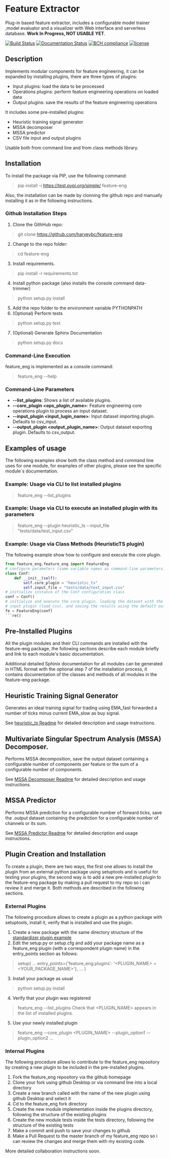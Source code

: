 # Feature Extractor 

Plug-in based feature extractor, includes a configurable model trainer ,model evaluator and a visualizer with Web interface and serverless database. __Work In Progress, NOT USABLE YET__.

[![Build Status](https://travis-ci.org/harveybc/feature-eng.svg?branch=master)](https://travis-ci.org/harveybc/feature-eng)
[![Documentation Status](https://readthedocs.org/projects/docs/badge/?version=latest)](https://harveybc-feature-eng.readthedocs.io/en/latest/)
[![BCH compliance](https://bettercodehub.com/edge/badge/harveybc/feature-eng?branch=master)](https://bettercodehub.com/)
[![license](https://img.shields.io/github/license/mashape/apistatus.svg?maxAge=2592000)](https://github.com/harveybc/feature-eng/blob/master/LICENSE)

## Description

Implements modular components for feature engineering, it can be expanded by installing plugins, there are three types of plugins:
* Input plugins: load the data to be processed
* Operations plugins: perform feature engineering operations on loaded data 
* Output plugins: save the results of the feature engineering operations

It includes some pre-installed plugins:
* Heuristic training signal generator
* MSSA decomposer
* MSSA predictor
* CSV file input and output plugins

Usable both from command line and from class methods library.

## Installation

To install the package via PIP, use the following command:

> pip install -i https://test.pypi.org/simple/ feature-eng

Also, the installation can be made by clonning the github repo and manually installing it as in the following instructions.

### Github Installation Steps
1. Clone the GithHub repo:   
> git clone https://github.com/harveybc/feature-eng
2. Change to the repo folder:
> cd feature-eng
3. Install requirements.
> pip install -r requirements.txt
4. Install python package (also installs the console command data-trimmer)
> python setup.py install
5. Add the repo folder to the environment variable PYTHONPATH
6. (Optional) Perform tests
> python setup.py test
7. (Optional) Generate Sphinx Documentation
> python setup.py docs

### Command-Line Execution

feature_eng is implemented as a console command:
> feature_eng --help

### Command-Line Parameters

* __--list_plugins__: Shows a list of available plugins.
* __--core_plugin <ops_plugin_name>__: Feature engineering core operations plugin to process an input dataset.
* __--input_plugin <input_lugin_name>__: Input dataset importing plugin. Defaults to csv_input.
* __--output_plugin <output_plugin_name>__: Output dataset exporting plugin. Defaults to csv_output.

## Examples of usage

The following examples show both the class method and command line uses for one module, for examples of other plugins, please see the specific module´s documentation.

### Example: Usage via CLI to list installed plugins

> feature_eng --list_plugins

### Example: Usage via CLI to execute an installed plugin with its parameters

> feature_eng --plugin heuristic_ts --input_file "tests/data/test_input.csv"

### Example: Usage via Class Methods (HeuristicTS plugin)

The following example show how to configure and execute the core plugin.

```python
from feature_eng.feature_eng import FeatureEng
# configure parameters (same variable names as command-line parameters)
class Conf:
    def __init__(self):
        self.core_plugin = "heuristic_ts"
        self.input_file = "tests/data/test_input.csv"
# initialize instance of the Conf configuration class
conf = Conf()
# initialize and execute the core plugin, loading the dataset with the default feature_eng 
# input plugin (load_csv), and saving the results using the default output plugin (store_csv). 
fe = FeatureEng(conf)
```re()
```

## Pre-Installed Plugins

All the plugin modules and their CLI commands are installed with the feature-eng package, the following sections describe each module briefly and link to each module's basic documentation. 

Additional detailed Sphinix documentation for all modules can be generated in HTML format with the optional step 7 of the installation process, it contains documentation of the classes and methods of all modules in the feature-eng package. 

## Heuristic Training Signal Generator

Generates an ideal training signal for trading using EMA_fast forwarded a number of ticks minus current EMA_slow as buy signal.

See [heuristic_ts Readme](../master/README_heuristic_ts.md) for detailed description and usage instructions.

## Multivariate Singular Spectrum Analysis (MSSA) Decomposer. 

Performs MSSA decomposition, save the output dataset containing a configurable number of components per feature or the sum of a configurable number of components.

See [MSSA Decomposer Readme](../master/README_mssa_decomposer.md) for detailed description and usage instructions.

## MSSA Predictor

Performs MSSA prediction for a configurable number of forward ticks, save the .output dataset containing the prediction for a configurable number of channels or its sum.

See [MSSA Predictor Readme](../master/README_mssa_predictor.md) for detailed description and usage instructions.


## Plugin Creation and Installation

To create a plugin, there are two ways, the first one allows to install the plugin from an external python package using setuptools and is useful for testing your plugins, the second way is to add a new pre-installed plugin to the feature-eng package by making a pull request to my repo so i can review it and merge it. Both methods are described in the following sections.

### External Plugins

The following procedure allows to create a plugin as a python package with setuptools, install it, verify that is installed and use the plugin.

1. Create a new package with the same directory structure of the [standardizer plugin example](../master/examples/standardizer/)
2. Edit the setup.py or setup.cfg and add your package name as a feature_eng plugin (with a correspondent plugin name) in the entry_points section as follows:
> setup(
>     ...
>     entry_points={'feature_eng.plugins': '<PLUGIN_NAME> = <YOUR_PACKAGE_NAME>'},
>     ...
> )
3. Install your package as usual
> python setup.py install
4. Verify that your plugin was registered
> feature_eng --list_plugins
Check that <PLUGIN_NAME> appears in the list of installed plugins.
5. Use your newly installed plugin
> feature_eng --core_plugin <PLUGIN_NAME> --plugin_option1 --plugin_option2 ...

### Internal Plugins 

The following procedure allows to contribute to the feature_eng repository by creating a new plugin to be included in the pre-installed plugins.
1. Fork the feature_eng repository via the github homepage 
2. Clone your fork using github Desktop or via command line into a local directory
3. Create a new branch called with the name of the new plugin using github Desktop and select it
4. Cd to the feature_eng fork directory
5. Create the new module implementation inside the plugins directory, following the structure of the existing plugins
6. Create the new module tests inside the tests directory, following the structure of the existing tests
7. Make a commit and push to save your changes to github
8. Make a Pull Request to the master branch of my feature_eng repo so i can review the changes and merge them with my existing code.

More detailed collaboration instructions soon.

